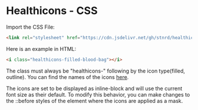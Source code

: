 # Healthicons - CSS

Import the CSS File:

```html
<link rel="stylesheet" href="https://cdn.jsdelivr.net/gh/stnrd/healthicons@main/css/healthicons.css" />
```

Here is an example in HTML:

```html
<i class="healthicons-filled-blood-bag"></i>
```

The class must always be "healthicons-" following by the icon type(filled, outline). You can find the names of the icons [here](https://healthicons.org/).

The icons are set to be displayed as inline-block and will use the current font size as their default. To modify this behavior, you can make changes to the ::before styles of the element where the icons are applied as a mask.
